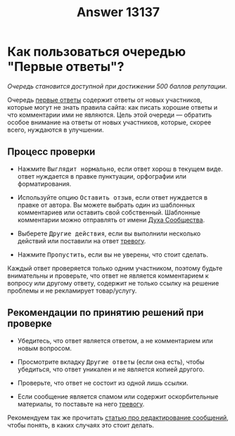 ﻿---
title: "Answer 13137"
se.owner.user_id: 532877
se.owner.display_name: "Зонтик"
se.owner.link: "https://ru.meta.stackoverflow.com/users/532877/%d0%97%d0%be%d0%bd%d1%82%d0%b8%d0%ba"
se.answer_id: 13137
se.question_id: 13135
se.post_type: answer
se.is_accepted: False
---
<h1>Как пользоваться очередью &quot;Первые ответы&quot;?</h1>
<p><em>Очередь становится доступной при достижении 500 баллов репутации</em>.</p>
<p>Очередь <a href="https://ru.stackoverflow.com/review/first-answers">первые ответы</a> содержит ответы от новых участников, которые могут не знать правила сайта: как писать хорошие ответы и что комментарии ими не являются. Цель этой очереди — обратить особое внимание на ответы от новых участников, которые, скорее всего, нуждаются в улучшении.</p>
<h2>Процесс проверки</h2>
<ul>
<li><p>Нажмите <kbd>Выглядит нормально</kbd>, если ответ хорош в текущем виде.
ответ нуждается в правке пунктуации, орфографии или форматирования.</p>
</li>
<li><p>Используйте опцию <kbd>Оставить отзыв</kbd>, если ответ нуждается в правке от автора. Вы можете выбрать один из шаблонных комментариев или оставить свой собственный. Шаблонные комментарии можно отправлять от имени <a href="https://ru.stackoverflow.com/users/-1/">Духа Сообщества</a>.</p>
</li>
<li><p>Выберете <kbd>Другие действия</kbd>, если вы выполнили несколько действий или поставили на ответ <a href="https://ru.stackoverflow.com/help/privileges/flag-posts">тревогу</a>.</p>
</li>
<li><p>Нажмите <kbd>Пропустить</kbd>, если вы не уверены, что стоит сделать.</p>
</li>
</ul>
<p>Каждый ответ проверяется только одним участником, поэтому будьте внимательны и проверьте, что ответ не является комментарием к вопросу или другому ответу, содержит не только ссылку на решение проблемы и не рекламирует товар/услугу.</p>
<h2>Рекомендации по принятию решений при проверке</h2>
<ul>
<li><p>Убедитесь, что ответ является ответом, а не комментарием или новым вопросом.</p>
</li>
<li><p>Просмотрите вкладку <kbd>Другие ответы</kbd> (если она есть), чтобы убедиться, что ответ уникален и не является копией другого.</p>
</li>
<li><p>Проверьте, что ответ не состоит из одной лишь ссылки.</p>
</li>
<li><p>Если сообщение является спамом или содержит оскорбительные материалы, то поставьте на него <a href="https://ru.stackoverflow.com/help/privileges/flag-posts">тревогу</a>.</p>
</li>
</ul>
<p>Рекомендуем так же прочитать <a href="https://ru.stackoverflow.com/help/editing">статью про редактирование сообщений</a>, чтобы понять, в каких случаях это стоит делать.</p>
